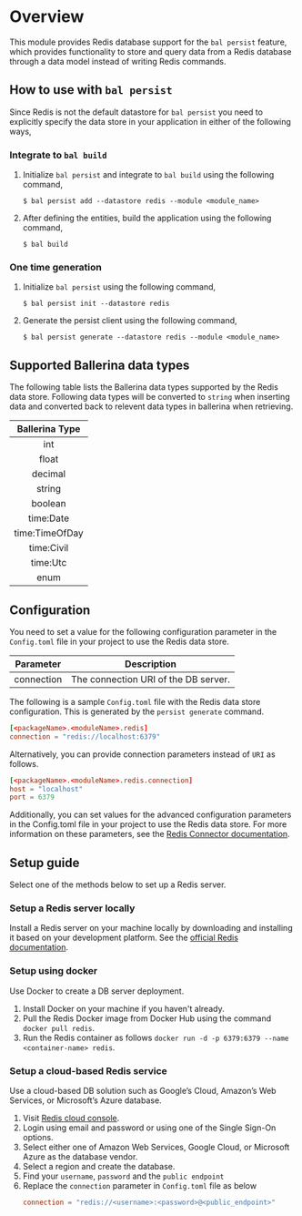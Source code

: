 # Overview

This module provides Redis database support for the `bal persist` feature, which provides functionality to store and query data from a Redis database through a data model instead of writing Redis commands.

## How to use with `bal persist`

Since Redis is not the default datastore for `bal persist` you need to explicitly specify the data store in your application in either of the following ways,

### Integrate to `bal build`

1. Initialize `bal persist` and integrate to `bal build` using the following command,

    ```
    $ bal persist add --datastore redis --module <module_name>
    ```

2. After defining the entities, build the application using the following command,

    ```
    $ bal build
    ```

### One time generation

1. Initialize `bal persist` using the following command,

    ```
    $ bal persist init --datastore redis
    ```

2. Generate the persist client using the following command,

    ```
    $ bal persist generate --datastore redis --module <module_name>
    ```

## Supported Ballerina data types

The following table lists the Ballerina data types supported by the Redis data store. Following data types will be converted to `string` when inserting data and converted back to relevent data types in ballerina when retrieving.

|  Ballerina Type  |
|:----------------:|
|       int        |
|      float       |
|     decimal      |
|      string      |
|     boolean      |
|    time:Date     |
|  time:TimeOfDay  |
|    time:Civil    |
|     time:Utc     |
|       enum       |

## Configuration

You need to set a value for the following configuration parameter in the `Config.toml` file in your project to use the Redis data store.

| Parameter  |             Description              |
|:----------:|:------------------------------------:|
| connection | The connection URI of the DB server. |

The following is a sample `Config.toml` file with the Redis data store configuration. This is generated by the `persist generate` command.

```toml
[<packageName>.<moduleName>.redis]
connection = "redis://localhost:6379"
```

Alternatively, you can provide connection parameters instead of `URI` as follows.
```toml
[<packageName>.<moduleName>.redis.connection]
host = "localhost"
port = 6379
```

Additionally, you can set values for the advanced configuration parameters in the Config.toml file in your project to use the Redis data store. For more information on these parameters, see the [Redis Connector documentation](https://central.ballerina.io/ballerinax/redis/latest#ConnectionConfig).

## Setup guide

Select one of the methods below to set up a Redis server.

### Setup a Redis server locally

Install a Redis server on your machine locally by downloading and installing it based on your development platform. See the [official Redis documentation](https://redis.io/download/).
  
### Setup using docker

Use Docker to create a DB server deployment.
  1. Install Docker on your machine if you haven't already.
  2. Pull the Redis Docker image from Docker Hub using the command `docker pull redis`.
  3. Run the Redis container as follows `docker run -d -p 6379:6379 --name <container-name> redis`.

### Setup a cloud-based Redis service

Use a cloud-based DB solution such as Google’s Cloud, Amazon’s Web Services, or Microsoft’s Azure database.
   1. Visit [Redis cloud console](https://app.redislabs.com).
   2. Login using email and password or using one of the Single Sign-On options.
   3. Select either one of Amazon Web Services, Google Cloud, or Microsoft Azure as the database vendor.
   4. Select a region and create the database.
   5. Find your `username`, `password` and the `public endpoint`
   6. Replace the `connection` parameter in `Config.toml` file as below
      ```toml
      connection = "redis://<username>:<password>@<public_endpoint>"